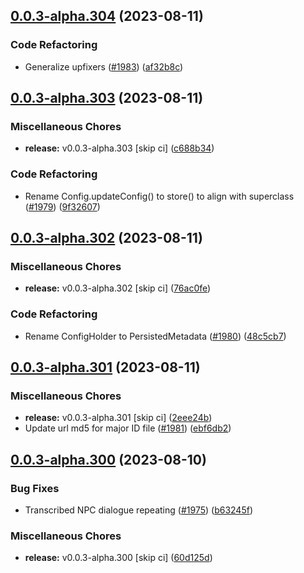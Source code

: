 ## [0.0.3-alpha.304](https://github.com/Wynntils/Artemis/compare/v0.0.3-alpha.303...v0.0.3-alpha.304) (2023-08-11)


### Code Refactoring

* Generalize upfixers ([#1983](https://github.com/Wynntils/Artemis/issues/1983)) ([af32b8c](https://github.com/Wynntils/Artemis/commit/af32b8ccbe8edc393deebce985291ec29cddc7b6))

## [0.0.3-alpha.303](https://github.com/Wynntils/Artemis/compare/v0.0.3-alpha.302...v0.0.3-alpha.303) (2023-08-11)


### Miscellaneous Chores

* **release:** v0.0.3-alpha.303 [skip ci] ([c688b34](https://github.com/Wynntils/Artemis/commit/c688b34f66d194938561792f9233182f6029534c))


### Code Refactoring

* Rename Config.updateConfig() to store() to align with superclass ([#1979](https://github.com/Wynntils/Artemis/issues/1979)) ([9f32607](https://github.com/Wynntils/Artemis/commit/9f32607e826c0e1073d8dca40c754df782989dc4))

## [0.0.3-alpha.302](https://github.com/Wynntils/Artemis/compare/v0.0.3-alpha.301...v0.0.3-alpha.302) (2023-08-11)


### Miscellaneous Chores

* **release:** v0.0.3-alpha.302 [skip ci] ([76ac0fe](https://github.com/Wynntils/Artemis/commit/76ac0fe119efc30ebe3b26305c6ba0477755169b))


### Code Refactoring

* Rename ConfigHolder to PersistedMetadata ([#1980](https://github.com/Wynntils/Artemis/issues/1980)) ([48c5cb7](https://github.com/Wynntils/Artemis/commit/48c5cb7712d0406fb12b195f5d824818f55a112e))

## [0.0.3-alpha.301](https://github.com/Wynntils/Artemis/compare/v0.0.3-alpha.300...v0.0.3-alpha.301) (2023-08-11)


### Miscellaneous Chores

* **release:** v0.0.3-alpha.301 [skip ci] ([2eee24b](https://github.com/Wynntils/Artemis/commit/2eee24b889ee7b813cf1ada817eac3f4bd2d9bd1))
* Update url md5 for major ID file ([#1981](https://github.com/Wynntils/Artemis/issues/1981)) ([ebf6db2](https://github.com/Wynntils/Artemis/commit/ebf6db234309e5d37c23a7bf4d79e9d49c9f3378))

## [0.0.3-alpha.300](https://github.com/Wynntils/Artemis/compare/v0.0.3-alpha.299...v0.0.3-alpha.300) (2023-08-10)


### Bug Fixes

* Transcribed NPC dialogue repeating ([#1975](https://github.com/Wynntils/Artemis/issues/1975)) ([b63245f](https://github.com/Wynntils/Artemis/commit/b63245fb3417b296f51d87766a1190ad1b08c4f6))


### Miscellaneous Chores

* **release:** v0.0.3-alpha.300 [skip ci] ([60d125d](https://github.com/Wynntils/Artemis/commit/60d125dfef436e05b2d6bdd13c501a83cafa326a))

